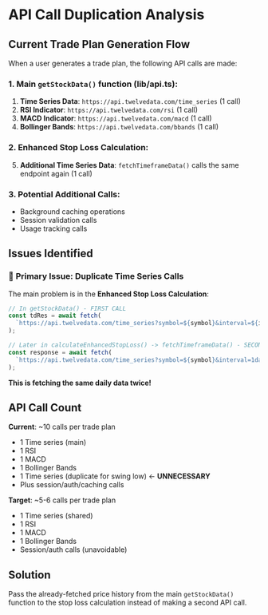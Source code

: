# API Call Duplication Analysis

## Current Trade Plan Generation Flow

When a user generates a trade plan, the following API calls are made:

### 1. Main `getStockData()` function (lib/api.ts):

1. **Time Series Data**: `https://api.twelvedata.com/time_series` (1 call)
2. **RSI Indicator**: `https://api.twelvedata.com/rsi` (1 call)
3. **MACD Indicator**: `https://api.twelvedata.com/macd` (1 call)
4. **Bollinger Bands**: `https://api.twelvedata.com/bbands` (1 call)

### 2. Enhanced Stop Loss Calculation:

5. **Additional Time Series Data**: `fetchTimeframeData()` calls the same endpoint again (1 call)

### 3. Potential Additional Calls:

- Background caching operations
- Session validation calls
- Usage tracking calls

## Issues Identified

### 🔴 **Primary Issue: Duplicate Time Series Calls**

The main problem is in the **Enhanced Stop Loss Calculation**:

```typescript
// In getStockData() - FIRST CALL
const tdRes = await fetch(
  `https://api.twelvedata.com/time_series?symbol=${symbol}&interval=${interval}&outputsize=${outputsize}&apikey=${twelveDataApiKey}`
);

// Later in calculateEnhancedStopLoss() -> fetchTimeframeData() - SECOND CALL
const response = await fetch(
  `https://api.twelvedata.com/time_series?symbol=${symbol}&interval=1day&outputsize=${outputsize}&apikey=${apiKey}`
);
```

**This is fetching the same daily data twice!**

## API Call Count

**Current**: ~10 calls per trade plan

- 1 Time series (main)
- 1 RSI
- 1 MACD
- 1 Bollinger Bands
- 1 Time series (duplicate for swing low) ← **UNNECESSARY**
- Plus session/auth/caching calls

**Target**: ~5-6 calls per trade plan

- 1 Time series (shared)
- 1 RSI
- 1 MACD
- 1 Bollinger Bands
- Session/auth calls (unavoidable)

## Solution

Pass the already-fetched price history from the main `getStockData()` function to the stop loss calculation instead of making a second API call.
